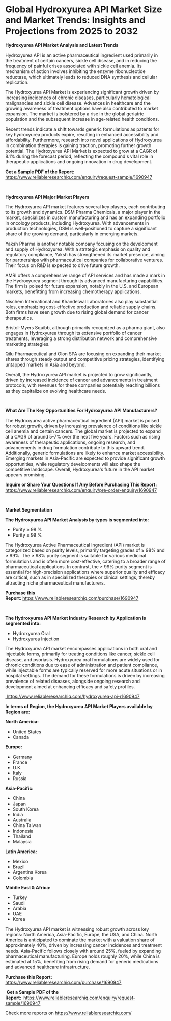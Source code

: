 <p><h1>Global Hydroxyurea API Market Size and Market Trends: Insights and Projections from 2025 to 2032</h1></p><p><strong>Hydroxyurea API Market Analysis and Latest Trends</strong></p>
<p><p>Hydroxyurea API is an active pharmaceutical ingredient used primarily in the treatment of certain cancers, sickle cell disease, and in reducing the frequency of painful crises associated with sickle cell anemia. Its mechanism of action involves inhibiting the enzyme ribonucleotide reductase, which ultimately leads to reduced DNA synthesis and cellular replication.</p><p>The Hydroxyurea API Market is experiencing significant growth driven by increasing incidences of chronic diseases, particularly hematological malignancies and sickle cell disease. Advances in healthcare and the growing awareness of treatment options have also contributed to market expansion. The market is bolstered by a rise in the global geriatric population and the subsequent increase in age-related health conditions.</p><p>Recent trends indicate a shift towards generic formulations as patents for key hydroxyurea products expire, resulting in enhanced accessibility and affordability. Furthermore, research into novel applications of Hydroxyurea in combination therapies is gaining traction, promoting further growth potential. The Hydroxyurea API Market is expected to grow at a CAGR of 8.1% during the forecast period, reflecting the compound's vital role in therapeutic applications and ongoing innovation in drug development.</p></p>
<p><strong>Get a Sample PDF of the Report:&nbsp;</strong> <a href="https://www.reliableresearchiq.com/enquiry/request-sample/1690947?utm_campaign=120&utm_medium=2&utm_source=Github&utm_content=ia&utm_term=06012025&utm_id=hydroxyurea-api">https://www.reliableresearchiq.com/enquiry/request-sample/1690947</a></p>
<p>&nbsp;</p>
<p><strong>Hydroxyurea API Major Market Players</strong></p>
<p><p>The Hydroxyurea API market features several key players, each contributing to its growth and dynamics. DSM Pharma Chemicals, a major player in the market, specializes in custom manufacturing and has an expanding portfolio in oncology products, including Hydroxyurea. With advancements in production technologies, DSM is well-positioned to capture a significant share of the growing demand, particularly in emerging markets.</p><p>Yaksh Pharma is another notable company focusing on the development and supply of Hydroxyurea. With a strategic emphasis on quality and regulatory compliance, Yaksh has strengthened its market presence, aiming for partnerships with pharmaceutical companies for collaborative ventures. Their focus on R&D is expected to drive future growth.</p><p>AMRI offers a comprehensive range of API services and has made a mark in the Hydroxyurea segment through its advanced manufacturing capabilities. The firm is poised for future expansion, notably in the U.S. and European markets, benefitting from increasing chemotherapy applications.</p><p>Nischem International and Khandelwal Laboratories also play substantial roles, emphasizing cost-effective production and reliable supply chains. Both firms have seen growth due to rising global demand for cancer therapeutics.</p><p>Bristol-Myers Squibb, although primarily recognized as a pharma giant, also engages in Hydroxyurea through its extensive portfolio of cancer treatments, leveraging a strong distribution network and comprehensive marketing strategies.</p><p>Qilu Pharmaceutical and Olon SPA are focusing on expanding their market shares through steady output and competitive pricing strategies, identifying untapped markets in Asia and beyond.</p><p>Overall, the Hydroxyurea API market is projected to grow significantly, driven by increased incidence of cancer and advancements in treatment protocols, with revenues for these companies potentially reaching billions as they capitalize on evolving healthcare needs.</p></p>
<p>&nbsp;</p>
<p><strong>What Are The Key Opportunities For Hydroxyurea API Manufacturers?</strong></p>
<p><p>The Hydroxyurea active pharmaceutical ingredient (API) market is poised for robust growth, driven by increasing prevalence of conditions like sickle cell anemia and certain cancers. The global market is projected to expand at a CAGR of around 5-7% over the next five years. Factors such as rising awareness of therapeutic applications, ongoing research, and advancements in drug formulation contribute to this upward trend. Additionally, generic formulations are likely to enhance market accessibility. Emerging markets in Asia-Pacific are expected to provide significant growth opportunities, while regulatory developments will also shape the competitive landscape. Overall, Hydroxyurea's future in the API market appears promising.</p></p>
<p><strong>Inquire or Share Your Questions If Any Before Purchasing This Report:</strong> <a href="https://www.reliableresearchiq.com/enquiry/pre-order-enquiry/1690947?utm_campaign=120&utm_medium=2&utm_source=Github&utm_content=ia&utm_term=06012025&utm_id=hydroxyurea-api">https://www.reliableresearchiq.com/enquiry/pre-order-enquiry/1690947</a></p>
<p>&nbsp;</p>
<p><strong>Market Segmentation</strong></p>
<p><strong>The Hydroxyurea API Market Analysis by types is segmented into:</strong></p>
<p><ul><li>Purity ≥ 98 %</li><li>Purity ≥ 99 %</li></ul></p>
<p><p>The Hydroxyurea Active Pharmaceutical Ingredient (API) market is categorized based on purity levels, primarily targeting grades of ≥ 98% and ≥ 99%. The ≥ 98% purity segment is suitable for various medicinal formulations and is often more cost-effective, catering to a broader range of pharmaceutical applications. In contrast, the ≥ 99% purity segment is essential for high-precision applications where superior quality and efficacy are critical, such as in specialized therapies or clinical settings, thereby attracting niche pharmaceutical manufacturers.</p></p>
<p><strong>Purchase this Report:&nbsp;</strong><a href="https://www.reliableresearchiq.com/purchase/1690947?utm_campaign=120&utm_medium=2&utm_source=Github&utm_content=ia&utm_term=06012025&utm_id=hydroxyurea-api">https://www.reliableresearchiq.com/purchase/1690947</a></p>
<p>&nbsp;</p>
<p><strong>The Hydroxyurea API Market Industry Research by Application is segmented into:</strong></p>
<p><ul><li>Hydroxyurea Oral</li><li>Hydroxyurea Injection</li></ul></p>
<p><p>The Hydroxyurea API market encompasses applications in both oral and injectable forms, primarily for treating conditions like cancer, sickle cell disease, and psoriasis. Hydroxyurea oral formulations are widely used for chronic conditions due to ease of administration and patient compliance, while injectable forms are typically reserved for more acute situations or in hospital settings. The demand for these formulations is driven by increasing prevalence of related diseases, alongside ongoing research and development aimed at enhancing efficacy and safety profiles.</p></p>
<p><a href="https://www.reliableresearchiq.com/hydroxyurea-api-r1690947?utm_campaign=120&utm_medium=2&utm_source=Github&utm_content=ia&utm_term=06012025&utm_id=hydroxyurea-api">&nbsp;https://www.reliableresearchiq.com/hydroxyurea-api-r1690947</a></p>
<p><strong>In terms of Region, the Hydroxyurea API Market Players available by Region are:</strong></p>
<p>
    <p> <strong> North America: </strong>
        <ul>
            <li>United States</li>
            <li>Canada</li>
        </ul>
        </p> 
    <p> <strong> Europe: </strong>
        <ul>
            <li>Germany</li>
            <li>France</li>
            <li>U.K.</li>
            <li>Italy</li>
            <li>Russia</li>
        </ul>
        </p> 
    <p> <strong> Asia-Pacific: </strong>
        <ul>
            <li>China</li>
            <li>Japan</li>
            <li>South Korea</li>
            <li>India</li>
            <li>Australia</li>
            <li>China Taiwan</li>
            <li>Indonesia</li>
            <li>Thailand</li>
            <li>Malaysia</li>
        </ul>
        </p> 
    <p> <strong> Latin America: </strong>
        <ul>
            <li>Mexico</li>
            <li>Brazil</li>
            <li>Argentina Korea</li>
            <li>Colombia</li>
        </ul>
        </p> 
    <p> <strong> Middle East & Africa: </strong>
        <ul>
            <li>Turkey</li>
            <li>Saudi</li>
            <li>Arabia</li>
            <li>UAE</li>
            <li>Korea</li>
        </ul>
    </p>
    </p>
<p><p>The Hydroxyurea API market is witnessing robust growth across key regions: North America, Asia-Pacific, Europe, the USA, and China. North America is anticipated to dominate the market with a valuation share of approximately 40%, driven by increasing cancer incidences and treatment needs. Asia-Pacific follows closely with around 25%, fueled by expanding pharmaceutical manufacturing. Europe holds roughly 20%, while China is estimated at 15%, benefiting from rising demand for generic medications and advanced healthcare infrastructure.</p></p>
<p><strong>Purchase this Report: </strong><a href="https://www.reliableresearchiq.com/purchase/1690947?utm_campaign=120&utm_medium=2&utm_source=Github&utm_content=ia&utm_term=06012025&utm_id=hydroxyurea-api">https://www.reliableresearchiq.com/purchase/1690947</a></p>
<p>&nbsp;<strong>Get a Sample PDF of the Report:&nbsp;&nbsp;</strong><a href="https://www.reliableresearchiq.com/enquiry/request-sample/1690947?utm_campaign=120&utm_medium=2&utm_source=Github&utm_content=ia&utm_term=06012025&utm_id=hydroxyurea-api">https://www.reliableresearchiq.com/enquiry/request-sample/1690947</a></p>
<p><strong></strong></p>
<p>Check more reports on <a href="https://www.reliableresearchiq.com/?utm_campaign=120&utm_medium=2&utm_source=Github&utm_content=ia&utm_term=06012025&utm_id=hydroxyurea-api">https://www.reliableresearchiq.com/</a></p>